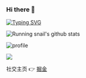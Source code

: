 ### Hi there 👋

[![Typing SVG](https://readme-typing-svg.herokuapp.com?font=Dancing+Script&size=30&color=2860FF&vCenter=true&lines=Hi%2C+I'm+kongmingLatern.;A+front-end+development+student)](https://git.io/typing-svg)

![Running snail's github stats](https://github-readme-stats.vercel.app/api?username=kongmingLatern&hide_title=false&hide_border=true&show_icons=true&include_all_commits=true&line_height=20&bg_color=0,EC6C6C,FFD479,FFFC79,73FA79&theme=graywhite&locale=cn)

![profile](https://github-profile-trophy.vercel.app/?username=kongmingLatern&theme=algolia&column=8)

![](https://activity-graph.herokuapp.com/graph?username=kongmingLatern&theme=github)

社交主页 👉 [掘金](https://juejin.cn/user/2661260074428861)

